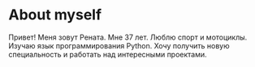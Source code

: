 # About myself

Привет! Меня зовут Рената. Мне 37 лет.
Люблю спорт и мотоциклы.
Изучаю язык программирования Python. Хочу получить новую специальность и работать над интересными проектами.